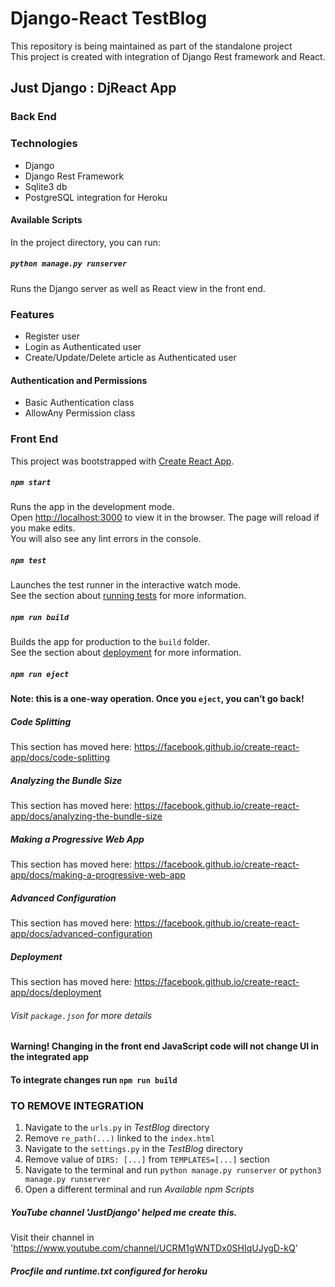 # Django-React TestBlog

This repository is being maintained as part of the standalone project<br />
This project is created with integration of Django Rest framework and React.

## Just Django : DjReact App

### Back End

### Technologies
- Django
- Django Rest Framework
- Sqlite3 db
- PostgreSQL integration for Heroku

#### Available Scripts

In the project directory, you can run:

##### `python manage.py runserver`

Runs the Django server as well as React view in the front end.

### Features
- Register user
- Login as Authenticated user
- Create/Update/Delete article as Authenticated user

#### Authentication and Permissions
- Basic Authentication class
- AllowAny Permission class

### Front End

This project was bootstrapped with [Create React App](https://github.com/facebook/create-react-app).

##### `npm start`

Runs the app in the development mode.<br />
Open [http://localhost:3000](http://localhost:3000) to view it in the browser.
The page will reload if you make edits.<br />
You will also see any lint errors in the console.

##### `npm test`

Launches the test runner in the interactive watch mode.<br />
See the section about [running tests](https://facebook.github.io/create-react-app/docs/running-tests) for more information.

##### `npm run build`

Builds the app for production to the `build` folder.<br />
See the section about [deployment](https://facebook.github.io/create-react-app/docs/deployment) for more information.

##### `npm run eject`

**Note: this is a one-way operation. Once you `eject`, you can’t go back!**

##### Code Splitting
This section has moved here: https://facebook.github.io/create-react-app/docs/code-splitting

##### Analyzing the Bundle Size
This section has moved here: https://facebook.github.io/create-react-app/docs/analyzing-the-bundle-size

##### Making a Progressive Web App
This section has moved here: https://facebook.github.io/create-react-app/docs/making-a-progressive-web-app

##### Advanced Configuration
This section has moved here: https://facebook.github.io/create-react-app/docs/advanced-configuration

##### Deployment
This section has moved here: https://facebook.github.io/create-react-app/docs/deployment <br />

###### Visit `package.json` for more details

**Warning! Changing in the front end JavaScript code will not change UI in the integrated app**

#### To integrate changes run `npm run build`



### TO REMOVE INTEGRATION

1. Navigate to the `urls.py` in *TestBlog* directory
2. Remove `re_path(...)` linked to the `index.html`
3. Navigate to the `settings.py` in the *TestBlog* directory
4. Remove value of `DIRS: [...]` from `TEMPLATES=[...]` section
5. Navigate to the terminal and run `python manage.py runserver` or `python3 manage.py runserver`
6. Open a different terminal and run *Available npm Scripts*

##### YouTube channel 'JustDjango' helped me create this.
Visit their channel in 'https://www.youtube.com/channel/UCRM1gWNTDx0SHIqUJygD-kQ'

##### _Procfile_ and _runtime.txt_ configured for heroku
